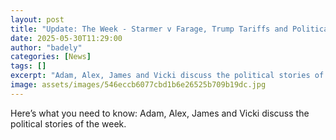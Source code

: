 ```yaml
---
layout: post
title: "Update: The Week - Starmer v Farage, Trump Tariffs and Political Stunts"
date: 2025-05-30T11:29:00
author: "badely"
categories: [News]
tags: []
excerpt: "Adam, Alex, James and Vicki discuss the political stories of the week."
image: assets/images/546eccb6077cbd1b6e26525b709b19dc.jpg
---
```


Here’s what you need to know: Adam, Alex, James and Vicki discuss the political stories of the week.

